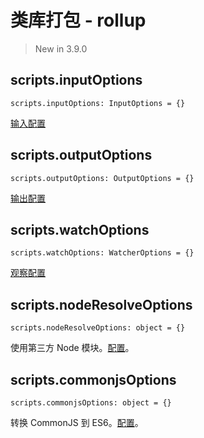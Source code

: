 # 类库打包 - rollup

> New in 3.9.0

## scripts.inputOptions

`scripts.inputOptions: InputOptions = {}`

[输入配置](https://rollupjs.org/guide/en/#inputoptions-object)

## scripts.outputOptions

`scripts.outputOptions: OutputOptions = {}`

[输出配置](https://rollupjs.org/guide/en/#outputoptions-object)

## scripts.watchOptions

`scripts.watchOptions: WatcherOptions = {}`

[观察配置](https://rollupjs.org/guide/en/#watchoptions)

## scripts.nodeResolveOptions

`scripts.nodeResolveOptions: object = {}`

使用第三方 Node 模块。[配置](https://github.com/rollup/plugins/tree/master/packages/node-resolve#options)。

## scripts.commonjsOptions

`scripts.commonjsOptions: object = {}`

转换 CommonJS 到 ES6。[配置](https://github.com/rollup/plugins/tree/master/packages/commonjs#options)。
